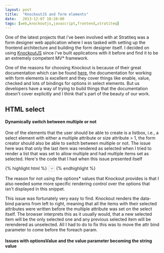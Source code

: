 ```yaml
---
layout: post
title:  "KnockoutJS and form elements"
date:   2013-12-07 10:28:00
tags: [web,knockoutjs,javascript,frontend,stratiteq]
---
```


One of the latest projects that i've been involved with at Stratiteq was a form designer web application where I was tasked with setting up the frontend architecture and building the form designer itself. I decided on using [KnockoutJS](http://knockoutjs.com/) since i've built applications with it before and find it to be an extremely competent MV* framework.

One of the reasons for choosing Knockout is because of their great documentation which can be found [here](http://knockoutjs.com/documentation/introduction.html), the documentation for working with form elements is excellent and they cover things like enable, value, checked and lots of bindings for options in select elements. But us developers have a way of trying to build things that the documentation doesn't cover explicitly and I think that's part of the beauty of our work.

## HTML select
#### Dynamically switch between multiple or not
One of the elements that the user should be able to create is a listbox, i.e., a select element with either a multiple attribute or size attribute > 1, the form creator should also be able to switch between multiple or not. The issue here was that only the last item was rendered as selected when I tried to render a list that was set to allow multiple and had multiple items set as selected. Here's the code that I had when this issue presented itself

{% highlight html %}
<select data-bind="foreach: items,attr: { multiple: multiple}" disabled>
    <option data-bind="text:text,value:value,attr: {selected:selected }"></option>
</select>
{% endhighlight %}

The reason for not using the options* values that Knockout provides is that I also needed some more specific rendering control over the options that isn't displayed in this snippet.

This issue was fortunately very easy to find. Knockout renders the data-bind params from left to right, meaning that all the items with their selected attributes were written before the multiple attribute was set on the select itself. The browser interprets this as it usually would, that a new selected item will be the only selected one and any previous selected item will be rerendered as unselected. All I had to do to fix this was to move the attr bind parameter to come before the foreach param.

#### Issues with optionsValue and the value parameter becoming the string value